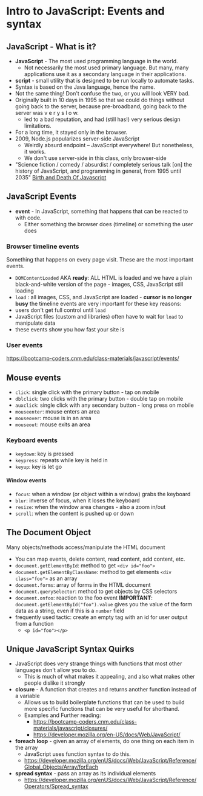 # Intro to JavaScript: Events and syntax
## JavaScript - What is it?
- **JavaScript** - The most used programming language in the world.
  - Not necessarily the most used primary language. But many, many applications use it as a secondary language in their applications.
- **script** - small utility that is designed to be run locally to automate tasks.
- Syntax is based on the Java language, hence the name.
- Not the same thing! Don't confuse the two, or you will look VERY bad.
- Originally built in 10 days in 1995 so that we could do things without going back to the server, because pre-broadband, going back to the server was v e r y s l o w.
  - led to a bad reputation, and had (still has!) very serious design limitations.
- For a long time, it stayed only in the browser.
- 2009, Node.js popularizes server-side JavaScript
  - Weirdly absurd endpoint – JavaScript everywhere! But nonetheless, it works.
  - We don't use server-side in this class, only browser-side
- "Science fiction / comedy / absurdist / completely serious talk [on] the history of JavaScript, and programming in general, from 1995 until 2035"
   [Birth and Death Of Javascript](https://www.destroyallsoftware.com/talks/the-birth-and-death-of-javascript)

## JavaScript Events
- **event** - In JavaScript, something that happens that can be reacted to with code.
  - Either something the browser does (timeline) or something the user does

### Browser timeline events
Something that happens on every page visit. These are the most important events.
- `DOMContentLoaded` AKA **ready**: ALL HTML is loaded and we have a plain black-and-white version of the page - images, CSS, JavaScript still loading
- `load` : all images, CSS, and JavaScript are loaded - **cursor is no longer busy**
the timeline events are very important for these key reasons:
- users don't get full control until `load`
- JavaScript files (custom and libraries) often have to wait for `load` to manipulate data
- these events show you how fast your site is

### User events
https://bootcamp-coders.cnm.edu/class-materials/javascript/events/

## Mouse events
- `click`: single click with the primary button - tap on mobile
- `dblclick`: two clicks with the primary button - double tap on mobile
- `auxclick`: single click with any secondary button - long press on mobile
- `mouseenter`: mouse enters an area
- `mouseover`: mouse is in an area
- `mouseout`: mouse exits an area

### Keyboard events
- `keydown`: key is pressed
- `keypress`: repeats while key is held in
- `keyup`: key is let go

#### Window events
- `focus`: when a window (or object within a window) grabs the keyboard
- `blur`: inverse of focus, when it loses the keyboard
- `resize`: when the window area changes - also a zoom in/out
- `scroll`: when the content is pushed up or down

## The Document Object
Many objects/methods access/manipulate the HTML document
- You can map events, delete content, read content, add content, etc.
- `document.getElementById`: method to get `<div id="foo">`
- `document.getElementByClassName`: method to get elements `<div class="foo">` as an array
- `document.forms`: array of forms in the HTML document
- `document.querySelector`: method to get objects by CSS selectors
- `document.onfoo`: reaction to the foo event
**IMPORTANT**: `document.getElementById("foo").value` gives you the value of the form data as a string, even if this is a `number` field
- frequently used tactic: create an empty tag with an id for user output from a function
  - `<p id="foo"></p>`

## Unique JavaScript Syntax Quirks
- JavaScript does very strange things with functions that most other languages don't allow you to do.
  - This is much of what makes it appealing, and also what makes other people dislike it strongly
- **closure** - A function that creates and returns another function instead of a variable
  - Allows us to build boilerplate functions that can be used to build more specific functions that can be very useful for shorthand.
  - Examples and Further reading:
    - https://bootcamp-coders.cnm.edu/class-materials/javascript/closures/
    - https://developer.mozilla.org/en-US/docs/Web/JavaScript/
- **foreach loop** - given an array of elements, do one thing on each item in the array
  - JavaScript uses function syntax to do this.
  - https://developer.mozilla.org/enUS/docs/Web/JavaScript/Reference/Global_Objects/Array/forEach
- **spread syntax** - pass an array as its individual elements
  - https://developer.mozilla.org/enUS/docs/Web/JavaScript/Reference/Operators/Spread_syntax